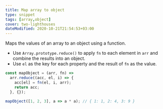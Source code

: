 ```yaml
---
title: Map array to object
type: snippet
tags: [array,object]
cover: two-lighthouses
dateModified: 2020-10-21T21:54:53+03:00
---
```


Maps the values of an array to an object using a function.

- Use `Array.prototype.reduce()` to apply `fn` to each element in `arr` and combine the results into an object.
- Use `el` as the key for each property and the result of `fn` as the value.

```js
const mapObject = (arr, fn) =>
  arr.reduce((acc, el, i) => {
    acc[el] = fn(el, i, arr);
    return acc;
  }, {});
```

```js
mapObject([1, 2, 3], a => a * a); // { 1: 1, 2: 4, 3: 9 }
```
